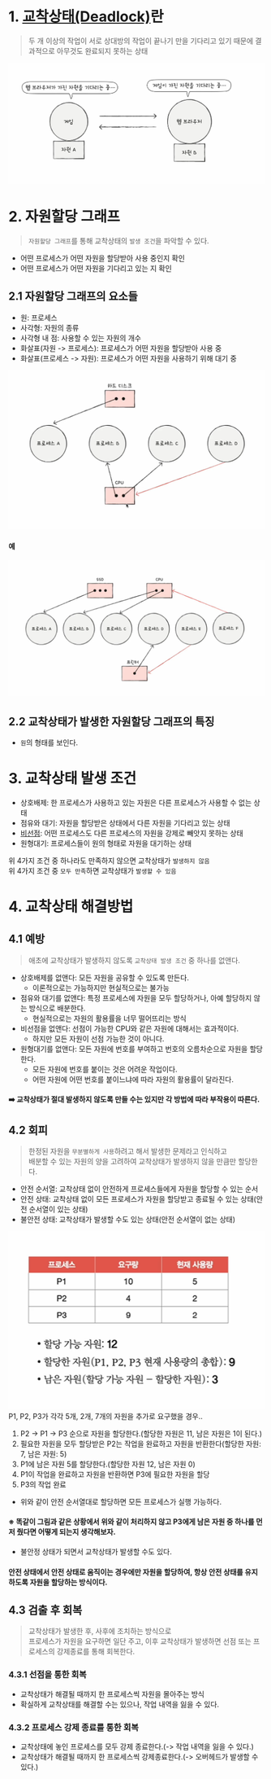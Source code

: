 # 1. [교착상태(Deadlock)](https://ko.wikipedia.org/wiki/%EA%B5%90%EC%B0%A9_%EC%83%81%ED%83%9C)란
> 두 개 이상의 작업이 서로 상대방의 작업이 끝나기 만을 기다리고 있기 때문에 결과적으로 아무것도 완료되지 못하는 상태
 
![](img/6/1.png)

# 2. 자원할당 그래프
> `자원할당 그래프`를 통해 교착상태의 `발생 조건`을 파악할 수 있다.
- 어떤 프로세스가 어떤 자원을 할당받아 사용 중인지 확인
- 어떤 프로세스가 어떤 자원을 기다리고 있는 지 확인
## 2.1 자원할당 그래프의 요소들
- 원: 프로세스 
- 사각형: 자원의 종류
- 사각형 내 점: 사용할 수 있는 자원의 개수
- 화살표(자원 -> 프로세스): 프로세스가 어떤 자원을 할당받아 사용 중 
- 화살표(프로세스 -> 자원): 프로세스가 어떤 자원을 사용하기 위해 대기 중

![](img/6/2.png)<br/>
#### 예
![](img/6/3.png)<br/>

## 2.2 교착상태가 발생한 자원할당 그래프의 특징
- `원`의 형태를 보인다.
 
# 3. 교착상태 발생 조건
- 상호배제: 한 프로세스가 사용하고 있는 자원은 다른 프로세스가 사용할 수 없는 상태
- 점유와 대기: 자원을 할당받은 상태에서 다른 자원을 기다리고 있는 상태
- [비선점](https://github.com/hyunbenny/study/blob/main/%EC%BB%B4%ED%93%A8%ED%84%B0%20%EA%B5%AC%EC%A1%B0%EC%99%80%20%EC%9A%B4%EC%98%81%EC%B2%B4%EC%A0%9C/%EC%9A%B4%EC%98%81%EC%B2%B4%EC%A0%9C/4.CPU%EC%8A%A4%EC%BC%80%EC%A4%84%EB%A7%81.md#%EB%B9%84%EC%84%A0%EC%A0%90%ED%98%95-%EC%8A%A4%EC%BC%80%EC%A4%84%EB%A7%81): 어떤 프로세스도 다른 프로세스의 자원을 강제로 빼앗지 못하는 상태
- 원형대기: 프로세스들이 원의 형태로 자원을 대기하는 상태

위 4가지 조건 중 하나라도 만족하지 않으면 교착상태가 `발생하지 않음`<br/>
위 4가지 조건 중 `모두 만족`하면 교착상태가 `발생할 수 있음`<br/>

# 4. 교착상태 해결방법
## 4.1 예방
> 애초에 교착상태가 발생하지 않도록 `교착상태 발생 조건` 중 하나를 없앤다.
- 상호배제를 없앤다: 모든 자원을 공유할 수 있도록 만든다.
  - 이론적으로는 가능하지만 현실적으로는 불가능
- 점유와 대기를 없앤다: 특정 프로세스에 자원을 모두 할당하거나, 아예 할당하지 않는 방식으로 배분한다.
  - 현실적으로는 자원의 활용률을 너무 떨어뜨리는 방식
- 비선점을 없앤다: 선점이 가능한 CPU와 같은 자원에 대해서는 효과적이다.
  - 하지만 모든 자원이 선점 가능한 것이 아니다.
- 원형대기를 없앤다: 모든 자원에 번호를 부여하고 번호의 오름차순으로 자원을 할당한다.
  - 모든 자원에 번호를 붙이는 것은 어려운 작업이다. 
  - 어떤 자원에 어떤 번호를 붙이느냐에 따라 자원의 활용률이 달라진다.

#### ➡️ 교착상태가 절대 발생하지 않도록 만들 수는 있지만 각 방법에 따라 부작용이 따른다. 

## 4.2 회피 
> 한정된 자원을 `무분별하게 사용`하려고 해서 발생한 문제라고 인식하고<br/>
> 배분할 수 있는 자원의 양을 고려하여 교착상태가 발생하지 않을 만큼만 할당한다.
- 안전 순서열: 교착상태 없이 안전하게 프로세스들에게 자원을 할당할 수 있는 순서
- 안전 상태: 교착상태 없이 모든 프로세스가 자원을 할당받고 종료될 수 있는 상태(안전 순서열이 있는 상태)
- 불안전 상태: 교착상태가 발생할 수도 있는 상태(안전 순서열이 없는 상태)

![](img/6/4.png)<br/>
P1, P2, P3가 각각 5개, 2개, 7개의 자원을 추가로 요구했을 경우..<br/>
1. P2 -> P1 -> P3 순으로 자원을 할당한다.(할당한 자원은 11, 남은 자원은 1이 된다.)<br/>
2. 필요한 자원을 모두 할당받은 P2는 작업을 완료하고 자원을 반환한다(할당한 자원: 7, 남은 자원: 5)
3. P1에 남은 자원 5를 할당한다.(할당한 자원 12, 남은 자원 0)
4. P1이 작업을 완료하고 자원을 반환하면 P3에 필요한 자원을 할당
5. P3의 작업 완료
- 위와 같이 안전 순서열대로 할당하면 모든 프로세스가 실행 가능하다.

#### ※ 똑같이 그림과 같은 상황에서 위와 같이 처리하지 않고 P3에게 남은 자원 중 하나를 먼저 줬다면 어떻게 되는지 생각해보자.<br/>
- 불안정 상태가 되면서 교착상태가 발생할 수도 있다.

#### 안전 상태에서 안전 상태로 움직이는 경우에만 자원을 할당하여, 항상 안전 상태를 유지하도록 자원을 할당하는 방식이다. 

## 4.3 검출 후 회복
> 교착상태가 발생한 후, 사후에 조치하는 방식으로 <br/>
> 프로세스가 자원을 요구하면 일단 주고, 이후 교착상태가 발생하면 선점 또는 프로세스의 강제종료를 통해 회복한다. 

### 4.3.1 선점을 통한 회복
- 교착상태가 해결될 때까지 한 프로세스씩 자원을 몰아주는 방식
- 확실하게 교착상태를 해결할 수는 있으나, 작업 내역을 잃을 수 있다.

### 4.3.2 프로세스 강제 종료를 통한 회복
- 교착상태에 놓인 프로세스를 모두 강제 종료한다.(-> 작업 내역을 잃을 수 있다.)
- 교착상태가 해결될 때까지 한 프로세스씩 강제종료한다.(-> 오버헤드가 발생할 수 있다.)